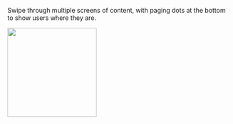 Swipe through multiple screens of content, with paging dots at the bottom to show users where they are.



<img src="https://user-images.githubusercontent.com/44741544/138399419-b43a31ab-70fc-4b24-bc9c-00e2642f346b.gif" width="200">

